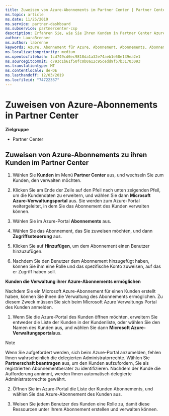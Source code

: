 ```yaml
---
title: Zuweisen von Azure-Abonnements im Partner Center | Partner Center
ms.topic: article
ms.date: 11/25/2019
ms.service: partner-dashboard
ms.subservice: partnercenter-csp
description: Erfahren Sie, wie Sie Ihren Kunden in Partner Center Azure-Abonnements zuweisen und wie Sie es Kunden ermöglichen, ihre eigenen Abonnements zu verwalten.
author: LauraBrenner
ms.author: labrenne
keywords: Azure, Abonnement für Azure, Abonnement, Abonnements, Abonnement zuweisen, Abonnement für Azure verwalten
ms.localizationpriority: medium
ms.openlocfilehash: 1cd749cd6ec9818da1a32e74aeb1e58e139ea2e1
ms.sourcegitcommit: c793c1b61f50fc0b0a12c95cedd9f57b31703093
ms.translationtype: MT
ms.contentlocale: de-DE
ms.lasthandoff: 12/03/2019
ms.locfileid: "74722337"
---
```

# <a name="assign-azure-subscriptions-in-partner-center"></a>Zuweisen von Azure-Abonnements in Partner Center

**Zielgruppe**

- Partner Center

## <a name="assign-azure-subscriptions-to-your-customers-in-partner-center"></a>Zuweisen von Azure-Abonnements zu ihren Kunden im Partner Center

1. Wählen Sie **Kunden** im Menü **Partner Center** aus, und wechseln Sie zum Kunden, den verwalten möchten.

2. Klicken Sie am Ende der Zeile auf den Pfeil nach unten zeigenden Pfeil, um die Kundendaten zu erweitern, und wählen Sie dann **Microsoft Azure-Verwaltungsportal** aus. Sie werden zum Azure-Portal weitergeleitet, in dem Sie das Abonnement des Kunden verwalten können.

3. Wählen Sie im Azure-Portal **Abonnements** aus.

4. Wählen Sie das Abonnement, das Sie zuweisen möchten, und dann **Zugriffssteuerung** aus.

5. Klicken Sie auf **Hinzufügen**, um dem Abonnement einen Benutzer hinzuzufügen. 

6. Nachdem Sie den Benutzer dem Abonnement hinzugefügt haben, können Sie ihm eine Rolle und das spezifische Konto zuweisen, auf das er Zugriff haben soll.

**Kunden die Verwaltung ihrer Azure-Abonnements ermöglichen**

Nachdem Sie ein Microsoft Azure-Abonnement für einen Kunden erstellt haben, können Sie ihnen die Verwaltung des Abonnements ermöglichen. Zu diesem Zweck müssen Sie sich beim Microsoft Azure Verwaltungs Portal des Kunden anmelden. 

1. Wenn Sie die Azure-Portal des Kunden öffnen möchten, erweitern Sie entweder die Liste der Kunden in der Kundenliste, oder wählen Sie den Namen des Kunden aus, und wählen Sie dann **Microsoft Azure-Verwaltungsportal**aus.
    
> [!NOTE]  
> Wenn Sie aufgefordert werden, sich beim Azure-Portal anzumelden, fehlen Ihnen wahrscheinlich die delegierten Administratorrechte. Wählen Sie **Partnerschaft beantragen** aus, um den Kunden aufzufordern, Sie als registrierten Abonnementberater zu identifizieren. Nachdem der Kunde die Aufforderung annimmt, werden Ihnen automatisch delegierte Administratorrechte gewährt. 

2. Öffnen Sie im Azure-Portal die Liste der Kunden Abonnements, und wählen Sie das Azure-Abonnement des Kunden aus.

3. Weisen Sie jedem Benutzer des Kunden eine Rolle zu, damit diese Ressourcen unter Ihrem Abonnement erstellen und verwalten können.


